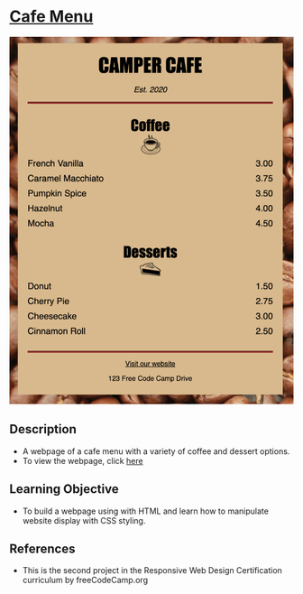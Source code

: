 # [Cafe Menu](https://vincentz-42.github.io/freecodecamp/CafeMenu/)
![Cafe Menu](Cafe%20Menu%20webpage.png)

## Description
* A webpage of a cafe menu with a variety of coffee and dessert options. 
* To view the webpage, click [here](https://vincentz-42.github.io/freecodecamp/CafeMenu/)


## Learning Objective
* To build a webpage using with HTML and learn how to manipulate website display with CSS styling.

## References
* This is the second project in the Responsive Web Design Certification curriculum by freeCodeCamp.org